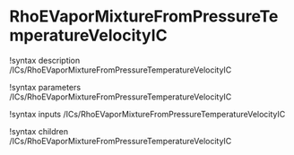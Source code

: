 # RhoEVaporMixtureFromPressureTemperatureVelocityIC

!syntax description /ICs/RhoEVaporMixtureFromPressureTemperatureVelocityIC

!syntax parameters /ICs/RhoEVaporMixtureFromPressureTemperatureVelocityIC

!syntax inputs /ICs/RhoEVaporMixtureFromPressureTemperatureVelocityIC

!syntax children /ICs/RhoEVaporMixtureFromPressureTemperatureVelocityIC

